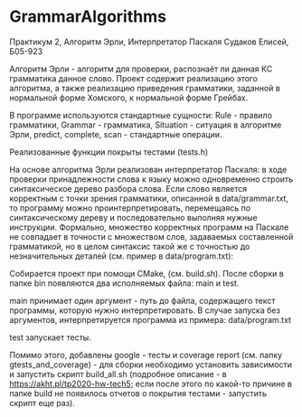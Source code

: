 # GrammarAlgorithms
Практикум 2, Алгоритм Эрли, Интерпретатор Паскаля Судаков Елисей, Б05-923

Алгоритм Эрли - алгоритм для проверки, распознаёт ли данная КС грамматика данное слово. Проект содержит реализацию этого алгоритма, а также реализацию приведения грамматики, заданной в нормальной форме Хомского, к нормальной форме Грейбах.

В программе используются стандартные сущности:
Rule - правило грамматики, Grammar - грамматика, Situation - ситуация в алгоритме Эрли, predict, complete, scan - стандартные операции.

Реализованные функции покрыты тестами (tests.h)

На основе алгоритма Эрли реализован интерпретатор Паскаля:
в ходе проверки принадлежности слова к языку можно одновременно строить синтаксическое дерево разбора слова.
Если слово является корректным с точки зрения грамматики, описанной в data/grammar.txt, то программу можно проинтерпретировать, перемещаясь по синтаксическому дереву и последовательно выполняя нужные инструкции.
Формально, множество корректных программ на Паскале не совпадает в точности с множеством слов, задаваемых составленной грамматикой, но в целом синтаксис такой же с точностью до незначительных деталей (см. пример в data/program.txt):

Собирается проект при помощи CMake, (см. build.sh).
После сборки в папке bin появляются два исполняемых файла: main и test.

main принимает один аргумент - путь до файла, содержащего текст программы, которую нужно интерпретировать. В случае запуска без аргументов, интерпретируется программа из примера: data/program.txt

test запускает тесты.


Помимо этого, добавлены google - тесты и coverage report (см. папку gtests_and_coverage) - для сборки необходимо установить зависимости и запустить скрипт build_all.sh (подробное описание - в https://akht.pl/tp2020-hw-tech5; если после этого по какой-то причине в папке build не появилось отчетов о покрытия тестами - запустить скрипт еще раз).

